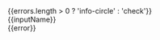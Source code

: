 
<div class="validation-container">
    <mat-icon class="validator-icon" [class.red]="!normal && errors.length>0">{{errors.length > 0 ? 'info-circle' : 'check'}}</mat-icon>
    <div [class.left]="shiftLeft" class="tooltip-container" *ngIf="errors.length>0">
        <div class="tooltip-header">
            {{inputName}}
        </div>
        <div class="tooltip-errors">
            <div class="error" *ngFor="let error of errors">
                {{error}}
            </div>
        </div>
    </div>
</div>
